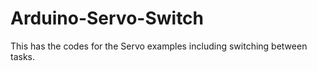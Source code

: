 # Arduino-Servo-Switch
 This has the codes for the Servo examples including switching between tasks.

